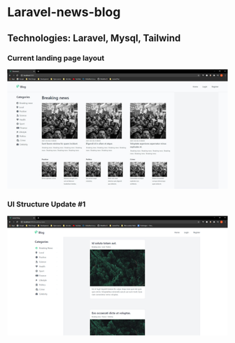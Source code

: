 # Laravel-news-blog

## Technologies: Laravel, Mysql, Tailwind

### Current landing page layout

![Landing page screenshot](https://github.com/MetaMan13/Laravel-news-blog/blob/main/public/images/screenshots/latest_welcome_screenshot.jpg)

### UI Structure Update #1

![Landing page screenshot](https://github.com/MetaMan13/Laravel-news-blog/blob/main/public/images/screenshots/ui-structute-update.png)